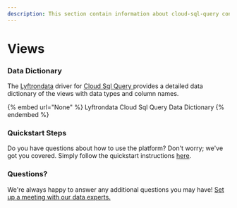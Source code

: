 ```yaml
---
description: This section contain information about cloud-sql-query connector views information
---
```


# Views

### Data Dictionary

The [Lyftrondata](https://www.lyftrondata.com/) driver for [Cloud Sql Query](None/)[ ](https://www.lyftrondata.com/integration/cloud-sql-query/)provides a detailed data dictionary of the views with data types and column names.

{% embed url="None" %}
Lyftrondata Cloud Sql Query Data Dictionary
{% endembed %}

### Quickstart Steps

Do you have questions about how to use the platform? Don't worry; we've got you covered. Simply follow the quickstart instructions [here](../README.md).

### Questions? <a href="#questions" id="questions"></a>

We're always happy to answer any additional questions you may have! [Set up a meeting with our data experts.](https://www.lyftrondata.com/book-a-meeting/)



